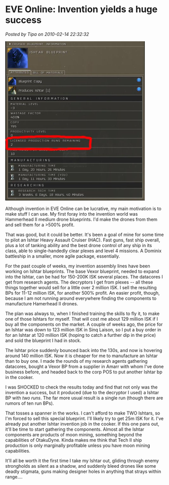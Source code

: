 # EVE Online: Invention yields a huge success

*Posted by Tipa on 2010-02-14 22:32:32*

![](../../../uploads/2010/02/ishtarbp.jpg "Ishtar Two Run BP")

Although invention in EVE Online can be lucrative, my main motivation is to make stuff I can use. My first foray into the invention world was Hammerhead II medium drone blueprints. I'd make the drones from them and sell them for a >500% profit.

That was good, but it could be better. It's been a goal of mine for some time to pilot an Ishtar Heavy Assault Cruiser (HAC). Fast guns, fast ship overall, plus a lot of tanking ability and the best drone control of any ship in its class, able to single-handedly clear plexes and level 4 missions. A Dominix battleship in a smaller, more agile package, essentially.

For the past couple of weeks, my invention assembly lines have been working on Ishtar blueprints. The base Vexor blueprint, needed to expand into the Ishtar, can be had for 150-200K ISK several places. The datacores I get from research agents. The decryptors I get from plexes -- all these things together would sell for a little over 2 million ISK. I sell the resulting BPs for 11-12 million ISK, for another 500% profit. An easier profit, though, because I am not running around everywhere finding the components to manufacture Hamerhead II drones.

The plan was always to, when I finished training the skills to fly it, to make one of those Ishtars for myself. That will cost me about 129 million ISK if I buy all the components on the market. A couple of weeks ago, the price for an Ishtar was down to 123 million ISK in Sinq Laison, so I put a buy order in for an Ishtar at 120 million ISK (hoping to catch a further dip in the price) and sold the blueprint I had in stock.

The Ishtar price suddenly bounced back into the 130s, and now is hovering around 140 million ISK. Now it is cheaper for me to manufacture an Ishtar than to buy one. I made the rounds of my research agents gathering datacores, bought a Vexor BP from a supplier in Amarr with whom I've done business before, and headed back to the corp POS to put another Ishtar bp in the cooker.

I was SHOCKED to check the results today and find that not only was the invention a success, but it produced (due to the decryptor I used) a Ishtar BP with *two runs*. The far more usual result is a single run (though there are rumors of ten run BPs).

That tosses a spanner in the works. I can't afford to make TWO Ishtars, so I'm forced to sell this special blueprint. I'll likely try to get 25m ISK for it. I've already put another Ishtar invention job in the cooker. If this one pans out, it'll be time to start gathering the components. Almost all the Ishtar components are products of moon mining, something beyond the capabilities of OtakuDyne. Kinda makes me think that Tech II ship production is only marginally profitable unless you have moon mining capabilities.

It'll all be worth it the first time I take my Ishtar out, gliding through enemy strongholds as silent as a shadow, and suddenly bleed drones like some deadly stigmata, guns making designer holes in anything that strays within range....

